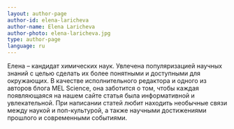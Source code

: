 ```yaml
---
layout: author-page
author-id: elena-laricheva
author-name: Elena Laricheva
author-photo: elena-laricheva.jpg
type: author-page
language: ru
---
```

Елена – кандидат химических наук. Увлечена популяризацией научных знаний с целью сделать их более понятными и доступными для окружающих. В качестве исполнительного редактора и одного из авторов блога MEL Science, она заботится о том, чтобы каждая появляющаяся на нашем сайте статья была информативной и увлекательной. При написании статей любит находить необычные связи между наукой и поп-культурой, а также научными достижениями прошлого и современными событиями.